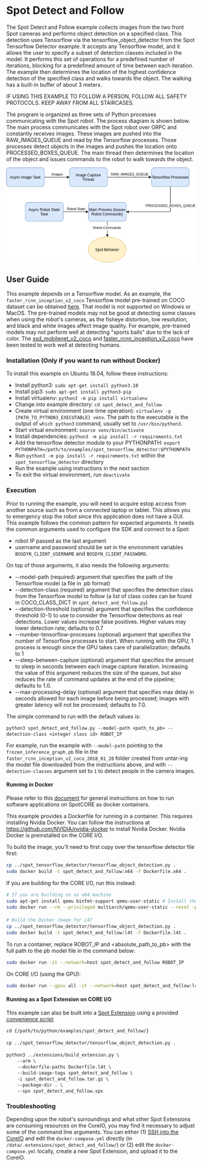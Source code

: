 <!--
Copyright (c) 2023 Boston Dynamics, Inc.  All rights reserved.

Downloading, reproducing, distributing or otherwise using the SDK Software
is subject to the terms and conditions of the Boston Dynamics Software
Development Kit License (20191101-BDSDK-SL).
-->

# Spot Detect and Follow

The Spot Detect and Follow example collects images from the two front Spot cameras and performs object detection on a specified class. This detection uses Tensorflow via the tensorflow_object_detector from the Spot Tensorflow Detector example. It accepts any Tensorflow model, and it allows the user to specify a subset of detection classes included in the model. It performs this set of operations for a predefined number of iterations, blocking for a predefined amount of time between each iteration. The example then determines the location of the highest confidence detection of the specified class and walks towards the object. The walking has a built-in buffer of about 3 meters.

IF USING THIS EXAMPLE TO FOLLOW A PERSON, FOLLOW ALL SAFETY PROTOCOLS. KEEP AWAY FROM ALL STAIRCASES.

The program is organized as three sets of Python processes communicating with the Spot robot. The process diagram is shown below. The main process communicates with the Spot robot over GRPC and constantly receives images. These images are pushed into the RAW_IMAGES_QUEUE and read by the Tensorflow processes. Those processes detect objects in the images and pushes the location onto PROCESSED_BOXES_QUEUE. The main thread then determines the location of the object and issues commands to the robot to walk towards the object.

<img src="documentation/Detect_and_Follow.png" alt="Process Diagram" width="800"/>

## User Guide

This example depends on a Tensorflow model. As an example, the `faster_rcnn_inception_v2_coco` Tensorflow model pre-trained on COCO dataset can be obtained [here](http://download.tensorflow.org/models/object_detection/faster_rcnn_inception_v2_coco_2018_01_28.tar.gz). That model is not supported on Windows or MacOS.
The pre-trained models may not be good at detecting some classes when using the robot's cameras, as the fisheye distortion, low resolution, and black and white images affect image quality. For example, pre-trained models may not perform well at detecting "sports balls" due to the lack of color. The [ssd_mobilenet_v2_coco](http://download.tensorflow.org/models/object_detection/ssd_mobilenet_v2_coco_2018_03_29.tar.gz) and [faster_rcnn_inception_v2_coco](http://download.tensorflow.org/models/object_detection/faster_rcnn_inception_v2_coco_2018_01_28.tar.gz) have been tested to work well at detecting humans.

### Installation (Only if you want to run without Docker)

To install this example on Ubuntu 18.04, follow these instructions:

- Install python3: `sudo apt-get install python3.10`
- Install pip3: `sudo apt-get install python3-pip`
- Install virtualenv: `python3 -m pip install virtualenv`
- Change into example directory: `cd spot_detect_and_follow`
- Create virtual environment (one time operation): `virtualenv -p {PATH_TO_PYTHON3_EXECUTABLE} venv`. The path to the executable is the output of `which python3` command, usually set to `/usr/bin/python3`.
- Start virtual environment: `source venv/bin/activate`
- Install dependencies: `python3 -m pip install -r requirements.txt`
- Add the tensorflow detector module to your PYTHONPATH: `export PYTHONPATH=/path/to/examples/spot_tensorflow_detector:$PYTHONPATH`
- Run `python3 -m pip install -r requirements.txt` within the `spot_tensorflow_detector` directory
- Run the example using instructions in the next section
- To exit the virtual environment, run `deactivate`

### Execution

Prior to running the example, you will need to acquire estop access from another source such as from a connected laptop or tablet. This allows you to emergency stop the robot since this application does not have a GUI.
This example follows the common pattern for expected arguments. It needs the common arguments used to configure the SDK and connect to a Spot:

- robot IP passed as the last argument
- username and password should be set in the environment variables `BOSDYN_CLIENT_USERNAME` and `BOSDYN_CLIENT_PASSWORD`.

On top of those arguments, it also needs the following arguments:

- --model-path (required) argument that specifies the path of the Tensorflow model (a file in .pb format)
- --detection-class (required) argument that specifies the detection class from the Tensorflow model to follow (a list of class codes can be found in COCO_CLASS_DICT in `spot_detect_and_follow.py`)
- --detection-threshold (optional) argument that specifies the confidence threshold (0-1) to use to consider the Tensorflow detections as real detections. Lower values increase false positives. Higher values may lower detection rate; defaults to 0.7
- --number-tensorflow-processes (optional) argument that specifies the number of Tensorflow processes to start. When running with the GPU, 1 process is enough since the GPU takes care of parallelization; defaults to 1
- --sleep-between-capture (optional) argument that specifies the amount to sleep in seconds between each image capture iteration. Increasing the value of this argument reduces the size of the queues, but also reduces the rate of command updates at the end of the pipeline; defaults to 1.0.
- --max-processing-delay (optional) argument that specifies max delay in seconds allowed for each image before being processed; images with greater latency will not be processed; defaults to 7.0.

The simple command to run with the default values is:

```
python3 spot_detect_and_follow.py --model-path <path_to_pb> --detection-class <integer class id> ROBOT_IP
```

For example, run the example with `--model-path` pointing to the `frozen_inference_graph.pb` file in the `faster_rcnn_inception_v2_coco_2018_01_28` folder created from untar-ing the model file downloaded from the instructions above, and with `--detection-classes` argument set to `1` to detect people in the camera images.

#### Running in Docker

Please refer to this [document](../../../docs/payload/docker_containers.md) for general instructions on how to run software applications on SpotCORE as docker containers.

This example provides a Dockerfile for running in a container. This requires installing Nvidia Docker.
You can follow the instructions at https://github.com/NVIDIA/nvidia-docker to install Nvidia Docker.
Nvidia Docker is preinstalled on the CORE I/O.

To build the image, you'll need to first copy over the tensorflow detector file first:

```sh
cp ../spot_tensorflow_detector/tensorflow_object_detection.py .
sudo docker build -t spot_detect_and_follow:x64 -f Dockerfile.x64 .
```

If you are building for the CORE I/O, run this instead:

```sh
# If you are building on an x64 machine
sudo apt-get install qemu binfmt-support qemu-user-static # Install the qemu packages
sudo docker run --rm --privileged multiarch/qemu-user-static --reset -p yes # This step will execute the registering scripts

# Build the Docker image for L4T
cp ../spot_tensorflow_detector/tensorflow_object_detection.py .
sudo docker build -t spot_detect_and_follow:l4t -f Dockerfile.l4t .
```

To run a container, replace ROBOT_IP and <absolute_path_to_pb> with the full path to the pb model file in the command below:

```sh
sudo docker run -it --network=host spot_detect_and_follow ROBOT_IP
```

On CORE I/O (using the GPU):

```sh
sudo docker run --gpus all -it --network=host spot_detect_and_follow:l4t ROBOT_IP
```

#### Running as a Spot Extension on CORE I/O

This example can also be built into a [Spot Extension](../../../docs/payload/docker_containers.md) using a provided [convenience script](../extensions/README.md)

```
cd {/path/to/python/examples/spot_detect_and_follow/}

cp ../spot_tensorflow_detector/tensorflow_object_detection.py .

python3 ../extensions/build_extension.py \
    --arm \
    --dockerfile-paths Dockerfile.l4t \
    --build-image-tags spot_detect_and_follow \
    -i spot_detect_and_follow.tar.gz \
    --package-dir . \
    --spx spot_detect_and_follow.spx
```

### Troubleshooting

Depending upon the robot's surroundings and what other Spot Extensions are consuming resources on the CoreIO, you may find it necessary to adjust some of the command line arguments. You can either (1) [SSH into the CoreIO](../../../docs/payload/coreio_documentation.md#how-to-connect-via-ssh) and edit the `docker-compose.yml` directly (in `/data/.extensions/spot_detect_and_follow/`) or (2) edit the `docker-compose.yml` locally, create a new Spot Extension, and upload it to the CoreIO.
